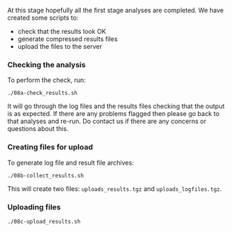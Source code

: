 At this stage hopefully all the first stage analyses are completed. We have created some scripts to:

- check that the results look OK
- generate compressed results files
- upload the files to the server

### Checking the analysis

To perform the check, run:

    ./08a-check_results.sh

It will go through the log files and the results files checking that the output is as expected. If there are any problems flagged then please go back to that analyses and re-run. Do contact us if there are any concerns or questions about this.


### Creating files for upload

To generate log file and result file archives:

    ./08b-collect_results.sh

This will create two files: `uploads_results.tgz` and `uploads_logfiles.tgz`.


### Uploading files

    ./08c-upload_results.sh

